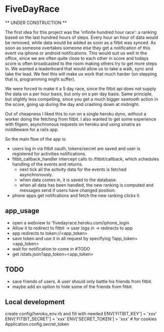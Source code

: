 FiveDayRace
===========

** UNDER CONSTRUCTION **

The first idea for this project was the 'infinite hundred hour race': a ranking based on the last hundred hours of steps. Every hour an hour of data would be removed, while data would be added as soon as a fitbit was synced. As soon as someone overtakes someone else they get a notification of this event via iphone or android notifications.
This would suit us well in the office, since we are often quite close to each other in score and todays score is often broadcasted to the room making others try to get more steps in. We wanted a leaderboard that would allow us to take a walk, sync and take the lead. We feel this will make us work that much harder (on stepping that is, programming might suffer).

We were forced to make it a 5 day race, since the fitbit api does not supply the data on a per hour basis, but only on a per day basis. Same principle, but slightly less compelling, since you get a much bigger sawtooth action in the score, going up during the day and crashing down at midnight.

Out of cheapness I liked this to run on a single heroku dyno, without a worker doing the fetching from fitbit. I also wanted to get some experience with fitgem, asynchronous requests on heroku and using sinatra as middleware for a rails app.

So the main flow of the app is:

- users log in via fitbit oauth, tokens/secret are saved and user is registered for activities notifications.
- fitbit_callback_handler intercept calls to /fitbit/callback, which schedules handling of the events and returns.
  - next tick all the activity data for the events is fetched asynchronously. 
  - when data comes in, it is saved to the database. 
  - when all data has been handled, the new ranking is computed and messages send if users have changed position.
- phone apps get notifcations and fetch the new ranking clicks it.


app_usage
---------

- open a webview to 'fivedayrace.heroku.com/iphone_login
- Allow it to redirect to fitbit -> user logs in -> redirects to app
- app redirects to token://<app_token>
- save token and use it in all request by specifying ?app_token=<app_token>
- wait for notification to come in #TODO
- get /stats.json?app_token=<app_token>


TODO
----

- save friends of users. A user should only battle his friends from fitbit.
 - maybe add an option to hide some of the friends from fitbit.


Local development
-----------------

create config/heroku_env.rb and fill with needed 
    ENV['FITBIT_KEY'] = 'xxx'
    ENV['FITBIT_SECRET'] = 'xxx'
    ENV['SECRET_TOKEN'] = 'xxx' # for cookies Application.config.secret_token